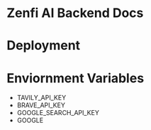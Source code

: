 # Zenfi AI Backend Docs

# Deployment




# Enviornment Variables

- TAVILY_API_KEY
- BRAVE_API_KEY
- GOOGLE_SEARCH_API_KEY 
- GOOGLE